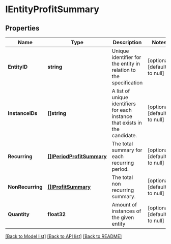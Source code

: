 # IEntityProfitSummary

## Properties
Name | Type | Description | Notes
------------ | ------------- | ------------- | -------------
**EntityID** | **string** | Unique identifier for the entity in relation to the specification | [optional] [default to null]
**InstanceIDs** | **[]string** | A list of unique identifiers for each instance that exists in the candidate. | [optional] [default to null]
**Recurring** | [**[]IPeriodProfitSummary**](IPeriodProfitSummary.md) | The total summary for each recurring period. | [optional] [default to null]
**NonRecurring** | [**[]IProfitSummary**](IProfitSummary.md) | The total non recurring summary. | [optional] [default to null]
**Quantity** | **float32** | Amount of instances of the given entity | [optional] [default to null]

[[Back to Model list]](../README.md#documentation-for-models) [[Back to API list]](../README.md#documentation-for-api-endpoints) [[Back to README]](../README.md)


